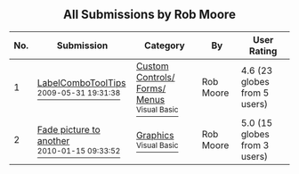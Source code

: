 ﻿<div align="center">

## All Submissions by Rob Moore

</div>

No.  | Submission | Category | By   | User Rating
---- | ---------- | -------- | ---- | -----------
1 | [LabelComboToolTips<br /><sup>2009-05-31 19:31:38</sup>](https://github.com/Planet-Source-Code/rob-moore-labelcombotooltips__1-72134) | [Custom Controls/ Forms/  Menus<br /><sup>Visual Basic</sup>](../ByCategory/custom-controls-forms-menus__1-4.md) | Rob Moore | 4.6 (23 globes from 5 users)
2 | [Fade picture to another<br /><sup>2010-01-15 09:33:52</sup>](https://github.com/Planet-Source-Code/rob-moore-fade-picture-to-another__1-72841) | [Graphics<br /><sup>Visual Basic</sup>](../ByCategory/graphics__1-46.md) | Rob Moore | 5.0 (15 globes from 3 users)
